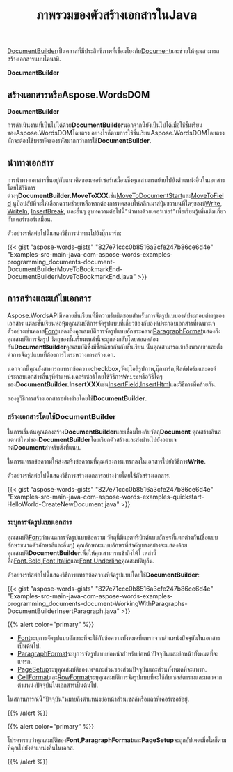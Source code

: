 ﻿---
title: ภาพรวมของตัวสร้างเอกสารในJava
second_title: Aspose.WordsสำหรับJava
articleTitle: ภาพรวมสร้างเอกสาร
linktitle: ภาพรวมสร้างเอกสาร
type: docs
description: "DocumentBuilderช่วยให้คุณสามารถสร้างเอกสารแบบไดนามิกจากรอยขีดข่วนหรือเพิ่มองค์ประกอบใหม่ใ DocumentBuilderมีวิธีการแทรกข้อความ,checkboxเอส,ตาราง,รูปภาพ,และองค์ประกอบเนื้อหาอื่นๆในJava."
weight: 30
url: /th/java/document-builder-overview/
timestamp: 2024-01-27-14-07-04
---

[DocumentBuilder](https://reference.aspose.com/words/java/com.aspose.words/documentbuilder/)เป็นคลาสที่มีประสิทธิภาพที่เชื่อมโยงกับ[Document](https://reference.aspose.com/words/java/com.aspose.words/document/)และช่วยให้คุณสามารถสร้างเอกสารแบบไดนามิ.

**DocumentBuilder**

## สร้างเอกสารหรือAspose.WordsDOM

**DocumentBuilder**

การดำเนินงานที่เป็นไปได้ด้วย**DocumentBuilder**นอกจากนี้ยังเป็นไปได้เมื่อใช้ชั้นเรียนของAspose.WordsDOMโดยตรง อย่างไรก็ตามการใช้ชั้นเรียนAspose.WordsDOMโดยตรงมักจะต้องใช้บรรทัดของรหัสมากกว่าการใช้**DocumentBuilder**.

## นำทางเอกสาร

การนำทางเอกสารขึ้นอยู่กับแนวคิดของเคอร์เซอร์เสมือนซึ่งคุณสามารถย้ายไปยังตำแหน่งอื่นในเอกสารโดยใช้วิธีการต่างๆ**DocumentBuilder.MoveToXXX**เช่น[MoveToDocumentStart](https://reference.aspose.com/words/java/com.aspose.words/documentbuilder/#moveToDocumentStart)และ[MoveToField](https://reference.aspose.com/words/java/com.aspose.words/documentbuilder/#moveToField-com.aspose.words.Field-boolean) นูป๊อปอัปที่จะให้เลือกความช่วยเหลือหากต้องการทดสอบให้คลิกเมาส์ปุ่มขวาบนที่ใดๆของข้[Write](https://reference.aspose.com/words/java/com.aspose.words/documentbuilder/#write-java.lang.String), [Writeln](https://reference.aspose.com/words/java/com.aspose.words/documentbuilder/#writeln), [InsertBreak](https://reference.aspose.com/words/java/com.aspose.words/documentbuilder/#insertBreak-int), และอื่นๆ ดูบทความต่อไปนี้"นำทางด้วยเคอร์เซอร์"เพื่อเรียนรู้เพิ่มเติมเกี่ยวกับเคอร์เซอร์เสมือน.

ตัวอย่างรหัสต่อไปนี้แสดงวิธีการนำทางไปยังบุ๊กมาร์ก:

{{< gist "aspose-words-gists" "827e71ccc0b8516a3cfe247b86ce6d4e" "Examples-src-main-java-com-aspose-words-examples-programming_documents-document-DocumentBuilderMoveToBookmarkEnd-DocumentBuilderMoveToBookmarkEnd.java" >}}

## การสร้างและแก้ไขเอกสาร

Aspose.WordsAPIมีหลายชั้นเรียนที่มีความรับผิดชอบสำหรับการจัดรูปแบบองค์ประกอบต่างๆของเอกสาร แต่ละชั้นเรียนห่อหุ้มคุณสมบัติการจัดรูปแบบที่เกี่ยวข้องกับองค์ประกอบเอกสารที่เฉพาะเจ ตัวอย่างเช่นคลาส[Font](https://reference.aspose.com/words/java/com.aspose.words/font/)แสดงถึงคุณสมบัติการจัดรูปแบบอักขระคลาส[ParagraphFormat](https://reference.aspose.com/words/java/com.aspose.words/paragraphformat/)แสดงถึงคุณสมบัติการจัดรูป วัตถุของชั้นเรียนเหล่านี้จะถูกส่งกลับโดยสอดคล้องกัน**DocumentBuilder**คุณสมบัติซึ่งมีชื่อเดียวกันกับชั้นเรียน นั้นคุณสามารถเข้าถึงพวกเขาและตั้งค่าการจัดรูปแบบที่ต้องการในระหว่างการสร้างเอก.

นอกจากนี้คุณยังสามารถแทรกข้อความcheckbox,วัตถุโอลิรูปภาพ,บุ๊กมาร์ก,ฟิลด์ฟอร์มและองค์ประกอบเอกสารอื่นๆที่ตำแหน่งเคอร์เซอร์โดยใช้วิธีการ`Write`หรือวิธีใดๆของ**DocumentBuilder.InsertXXX**เช่น[InsertField](https://reference.aspose.com/words/java/com.aspose.words/documentbuilder/#insertField-int-boolean),[InsertHtml](https://reference.aspose.com/words/java/com.aspose.words/documentbuilder/#insertHtml-java.lang.String)และวิธีการที่คล้ายกัน.

ลองดูวิธีการสร้างเอกสารอย่างง่ายโดยใช้**DocumentBuilder**.

### สร้างเอกสารโดยใช้DocumentBuilder

ในการเริ่มต้นคุณต้องสร้าง**DocumentBuilder**และเชื่อมโยงกับวัตถุ**Document** คุณสร้างอินสแตนซ์ใหม่ของ**DocumentBuilder**โดยเรียกตัวสร้างและส่งผ่านไปยังออบเจกต์**Document**สำหรับสิ่งที่แนบ.

ในการแทรกข้อความให้ส่งสตริงข้อความที่คุณต้องการแทรกลงในเอกสารไปยังวิธีการ**Write**.

ตัวอย่างรหัสต่อไปนี้แสดงวิธีการสร้างเอกสารอย่างง่ายโดยใช้ตัวสร้างเอกสาร.

{{< gist "aspose-words-gists" "827e71ccc0b8516a3cfe247b86ce6d4e" "Examples-src-main-java-com-aspose-words-examples-quickstart-HelloWorld-CreateNewDocument.java" >}}

### ระบุการจัดรูปแบบเอกสาร

คุณสมบัติ[Font](https://reference.aspose.com/words/java/com.aspose.words/documentbuilder/#getFont)กำหนดการจัดรูปแบบข้อความ วัตถุนี้มีแอตทริบิวต์แบบอักษรที่แตกต่างกัน(ชื่อแบบอักษรขนาดตัวอักษรสีและอื่นๆ) คุณลักษณะแบบอักษรที่สำคัญบางอย่างจะแสดงด้วยคุณสมบัติ**DocumentBuilder**เพื่อให้คุณสามารถเข้าถึงได้โ เหล่านี้คือ[Font.Bold](https://reference.aspose.com/words/java/com.aspose.words/font/#getBold),[Font.Italic](https://reference.aspose.com/words/java/com.aspose.words/font/#getItalic)และ[Font.Underline](https://reference.aspose.com/words/java/com.aspose.words/font/#getUnderline)คุณสมบัติบูลีน.

ตัวอย่างรหัสต่อไปนี้แสดงวิธีการแทรกข้อความที่จัดรูปแบบโดยใช้**DocumentBuilder**:

{{< gist "aspose-words-gists" "827e71ccc0b8516a3cfe247b86ce6d4e" "Examples-src-main-java-com-aspose-words-examples-programming_documents-document-WorkingWithParagraphs-DocumentBuilderInsertParagraph.java" >}}

{{% alert color="primary" %}}

- [Font](https://reference.aspose.com/words/java/com.aspose.words/documentbuilder/#getFont)ระบุการจัดรูปแบบอักขระที่จะใช้กับข้อความทั้งหมดที่แทรกจากตำแหน่งปัจจุบันในเอกสารเป็นต้นไป.
- [ParagraphFormat](https://reference.aspose.com/words/java/com.aspose.words/paragraphformat/)ระบุการจัดรูปแบบย่อหน้าสำหรับย่อหน้าปัจจุบันและย่อหน้าทั้งหมดที่จะแทรก.
- [PageSetup](https://reference.aspose.com/words/java/com.aspose.words/pagesetup/)ระบุคุณสมบัติของเพจและส่วนของส่วนปัจจุบันและส่วนทั้งหมดที่จะแทรก.
- [CellFormat](https://reference.aspose.com/words/java/com.aspose.words/documentbuilder/#getCellFormat)และ[RowFormat](https://reference.aspose.com/words/java/com.aspose.words/documentbuilder/#getRowFormat)ระบุคุณสมบัติการจัดรูปแบบที่จะใช้กับเซลล์ตารางและแถวจากตำแหน่งปัจจุบันในเอกสารเป็นต้นไป.

ในสถานการณ์นี้"ปัจจุบัน"หมายถึงตำแหน่งย่อหน้าส่วนเซลล์หรือแถวที่เคอร์เซอร์อยู่.

{{% /alert %}}

{{% alert color="primary" %}}

โปรดทราบว่าคุณสมบัติของ**Font**,**ParagraphFormat**และ**PageSetup**จะถูกอัปเดตเมื่อใดก็ตามที่คุณไปยังตำแหน่งอื่นในเอกส.

{{% /alert %}}
